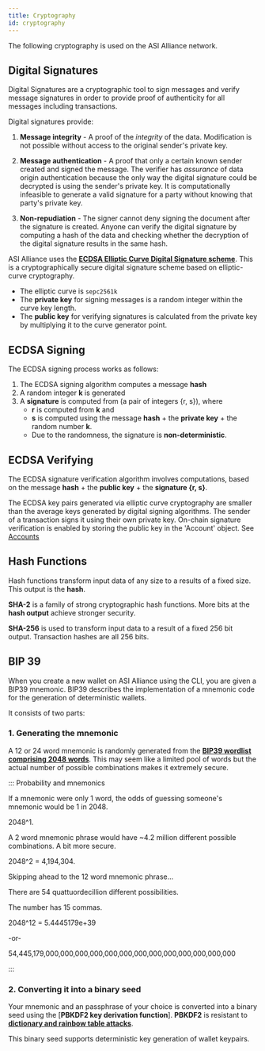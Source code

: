 ```yaml
---
title: Cryptography
id: cryptography
---
```


The following cryptography is used on the ASI Alliance network. 

## Digital Signatures

Digital Signatures are a cryptographic tool to sign messages and verify message signatures in order to provide proof of authenticity for all messages including transactions. 

Digital signatures provide:

1. **Message integrity** - A proof of the *integrity* of the data. Modification is not possible without access to the original sender's private key.  

2. **Message authentication** - A proof that only a certain known sender created and signed the message. The verifier has *assurance* of data origin authentication because the only way the digital signature could be decrypted is using the sender's private key. It is computationally infeasible to generate a valid signature for a party without knowing that party's private key.

3. **Non-repudiation** - The signer cannot deny signing the document after the signature is created. Anyone can verify the digital signature by computing a hash of the data and checking whether the decryption of the digital signature results in the same hash. 

ASI Alliance uses the [**ECDSA Elliptic Curve Digital Signature scheme**](https://en.wikipedia.org/wiki/Elliptic_Curve_Digital_Signature_Algorithm). This is a cryptographically secure digital signature scheme based on elliptic-curve cryptography. 

* The elliptic curve is `sepc2561k`
* The **private key** for signing messages is a random integer within the curve key length.
* The **public key** for verifying signatures is calculated from the private key by multiplying it to the curve generator point. 

## ECDSA Signing

The ECDSA signing process works as follows:

1. The ECDSA signing algorithm computes a message **hash**
2. A random integer **k** is generated
3. A **signature** is computed from (a pair of integers {r, s}), where 
    - **r** is computed from **k** and 
    - **s** is computed using the message **hash** + the **private key** + the random number **k**. 
    - Due to the randomness, the signature is **non-deterministic**.

## ECDSA Verifying 

The ECDSA signature verification algorithm involves computations, based on the message **hash** + the **public key** + the **signature {r, s}**.

The ECDSA key pairs generated via elliptic curve cryptography are smaller than the average keys generated by digital signing algorithms. The sender of a transaction signs it using their own private key. On-chain signature verification is enabled by storing the public key in the 'Account' object. See [Accounts](/docs/learn/concepts/account)

## Hash Functions

Hash functions transform input data of any size to a results of a fixed size. This output is the **hash**.

**SHA-2** is a family of strong cryptographic hash functions. More bits at the **hash output** achieve stronger security.

**SHA-256** is used to transform input data to a result of a fixed 256 bit output. Transaction hashes are all 256 bits.

## BIP 39

When you create a new wallet on ASI Alliance using the CLI, you are given a BIP39 mnemonic. 
BIP39 describes the implementation of a mnemonic code for the generation of deterministic wallets. 

It consists of two parts: 

### 1. Generating the mnemonic 

A 12 or 24 word mnemonic is randomly generated from the [**BIP39 wordlist comprising 2048 words**](https://github.com/bitcoin/bips/blob/master/bip-0039/english.txt). This may seem like a limited pool of words but the actual number of possible combinations makes it extremely secure. 

::: Probability and mnemonics

If a mnemonic were only 1 word, the odds of guessing someone's mnemonic would be 1 in 2048.

2048^1.

A 2 word mnemonic phrase would have ~4.2 million different possible combinations. A bit more secure. 

2048^2 = 4,194,304.

Skipping ahead to the 12 word mnemonic phrase... 

There are 54 quattuordecillion different possibilities. 

The number has 15 commas. 

2048^12 = 5.4445179e+39

-or-
  
54,445,179,000,000,000,000,000,000,000,000,000,000,000,000,000

:::

### 2. Converting it into a binary seed 

Your mnemonic and an passphrase of your choice is converted into a binary seed using the [**PBKDF2 key derivation function**]. **PBKDF2** is resistant to [**dictionary and rainbow table attacks**](https://en.wikipedia.org/wiki/Dictionary_attack). 

This binary seed supports deterministic key generation of wallet keypairs. 